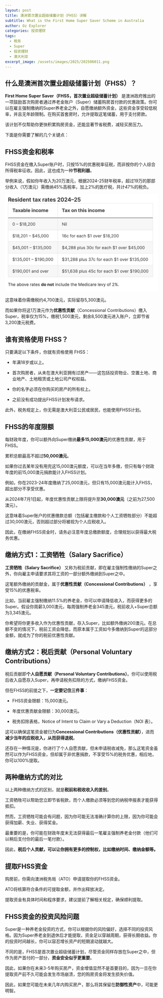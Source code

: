 ```yaml
---
layout: post
title: 澳洲首次置业超级储蓄计划（FHSS）详解
subtitle: What is the First Home Super Saver Scheme in Australia
author: Oz Explorer
categories: 投资理财
tags:
  - 税务
  - Super
  - 投资理财
  - 澳大利亚
excerpt_image: /assets/images/2025/202506011.png
---
```


## 什么是澳洲首次置业超级储蓄计划（FHSS）？

**First Home Super Saver（FHSS，首次置业超级储蓄计划）** 是澳洲政府推出的一项鼓励首次购房者通过养老金账户（Super）储蓄购房首付款的优惠政策。你可以在雇主强制缴纳的Super养老金之外，自愿缴纳额外资金，这些资金享受较低税率，并且无年龄限制。在购买首套房时，允许提取这笔储蓄，用于支付房款。

该计划不仅帮助你更快积累购房资金，还能显著节省税费，减轻买房压力。

下面是你需要了解的几个关键点：

## FHSS资金和税率

FHSS资金在缴入Super账户时，只按15%的优惠税率征税，而非按你的个人综合所得税率征收。因此，这也成为一种**节税利器**。

举例来说，假如你年收入为20万澳元，根据2024-25财年税率，超过19万的那部分收入（1万澳元）需缴纳45%高税率，加上2%的医疗税，共计47%的税负。

![202506012](/assets/images/2025/202506012.png)

这意味着你需缴税约4,700澳元，实际留存5,300澳元。

而如果你将这1万澳元作为**优惠性贡献**（Concessional Contributions）缴入Super，税率仅为15%，缴税1,500澳元，剩余8,500澳元进入账户，立即节省3,200澳元税费。

## 谁有资格使用 FHSS？

只要满足以下条件，你就有资格使用 FHSS：

- 年满18岁或以上。

- 首次购房者，从未在澳大利亚拥有过房产——这包括投资物业、空置土地、商业地产、土地租赁或土地公司产权权益。

- 你的名字必须在你购买的房产的所有权上。

- 之前没有成功提出FHSS计划发布请求。

此外，税务规定上，你无需是澳大利亚公民或居民，也能使用FHSS计划。

## FHSS的年度限额

每财政年度，你可以额外向Super缴纳**最多15,000澳元**的优惠性贡献，用于FHSS。

累积总额最高不超过**50,000澳元**。

如果你过去某年没有用完这15,000澳元额度，可以在当年多缴，但只有每个财政年度的前15,000澳元捐款能计入FHSS计划。

例如，你在2023-24年度缴纳了25,000澳元，但只有15,000澳元能计入FHSS，超出部分不享受优惠。

从2024年7月1日起，年度优惠性贡献上限将提升至**30,000澳元**（之前为27,500澳元）。

这意味着Super账户的优惠缴款总额（包括雇主缴款和个人工资牺牲部分）不能超过30,000澳元，否则超过部分将被视为个人应税收入。

因此，在缴纳FHSS资金时，请务必注意年度总缴款额度，合理规划以获得最大税务优惠。

## 缴纳方式1：工资牺牲（Salary Sacrifice）

**工资牺牲（Salary Sacrifice）** 又称为税前贡献，即在雇主强制性缴纳的Super之外，你向雇主申请要求其将工资的一部分额外缴纳到Super之中。

这笔额外缴纳的贡献金，属于**优惠性贡献（Concessional Contributions）** ，享受15%的优惠税率。

比如，当前雇主强制缴纳11.5%的养老金，你可以申请降低收入，而获得更多的Super。假设你周薪3,000澳元，每周强制养老金345澳元，税前收入+Super总额为3,345澳元。

你希望将你更多收入作为优惠性贡献，存入Super，比如额外缴纳200澳元。在总额不变的情况下，税前工资会降低，而原本属于工资如今多缴纳到Super的这部分金额，就成为了你的税前优惠性贡献。

## 缴纳方式2：税后贡献（Personal Voluntary Contributions）

税后贡献即**个人自愿贡献（Personal Voluntary Contributions）**。你可以使用税后收入自愿存入Super，再申请税务扣除的方式，缴纳FHSS资金。

但在FHSS的前提之下，**一定要记住三件事**：

- FHSS资金限额：15,000澳元。

- 年度优惠贡献金限额：30,000澳元。

- 税务扣除表格，Notice of Intent to Claim or Vary a Deduction（NOI 表）。

这可以确保这笔资金被归为**Concessional Contributions（优惠性贡献）**，进而**减少当年的应税收入，从而获得退税**。

还存在一种情况是，你进行了个人自愿贡献，但未申请税收减免，那么这笔资金虽然可以作为FHSS资金，但却属于非优惠捐款，不享受15%的税务优惠，相应地，你可以100%提取。

## 两种缴纳方式的对比

以上两种缴纳方式的区别，就是**税前和税收收入的差别**。

工资牺牲可以帮助您立即节省税款，而个人缴款必须等到您的纳税申报表才能获得抵扣。

然而，工资牺牲可能会有问题，因为你可能无法准确计算你的上限，因为你可能会获得加薪、失业、获得奖金。

最重要的是，你可能在财政年度末无法获得最后一笔雇主强制养老金付款（他们可以稍后支付你的最后一笔付款）。

因此，**税后个人贡献，可以让你拥有更多的控制权，比如缴纳时间、缴纳金额等。**

## 提取FHSS资金

购房前，你需向澳洲税务局（ATO）申请提取你的FHSS资金。

ATO将核算符合条件的可提取金额，并作出释放决定。

提取资金有具体时间和程序要求，建议提前了解相关规定，确保顺利提取。

## FHSS资金的投资风险问题

Super是一种养老金投资的方式，你可以根据你的风险偏好，选择不同的投资风格。因为Super养老金到退休后才能提取，资金足以穿越周期，获得长期收益。你的投资时间越长，你可以容忍增长资产的短期波动就越大。

不同的是，FHSS是首次置业超级储蓄计划，尽管资金同样存放在Super之中，但作为房产首付的一部分，**资金安全似乎更重要**。

因此，如果你在未来3-5年购买房产，资金增值显然不是首要目的，因为一旦在你提取资产前不久可能会发生市场崩溃，您的购房资金将发生损失价值。

因此，如果您可能在未来几年内购买房产，那么将其保留在**防御性资产**中，可能更明智。

